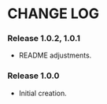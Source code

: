 # CHANGE LOG

### Release 1.0.2, 1.0.1
- README adjustments.

### Release 1.0.0
- Initial creation.
